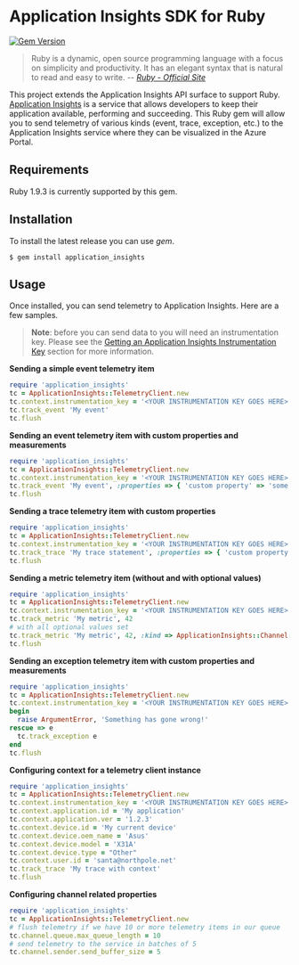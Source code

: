 # Application Insights SDK for Ruby #

[![Gem Version](https://badge.fury.io/rb/application_insights.svg)](http://badge.fury.io/rb/application_insights)

>Ruby is a dynamic, open source programming language with a focus on simplicity and productivity. It has an elegant syntax that is natural to read and easy to write. 
> -- <cite>[Ruby - Official Site](https://www.ruby-lang.org/en/)</cite>

This project extends the Application Insights API surface to support Ruby. [Application Insights](http://azure.microsoft.com/en-us/services/application-insights/) is a service that allows developers to keep their application available, performing and succeeding. This Ruby gem will allow you to send telemetry of various kinds (event, trace, exception, etc.) to the Application Insights service where they can be visualized in the Azure Portal. 


## Requirements ##

Ruby 1.9.3 is currently supported by this gem. 

## Installation ##

To install the latest release you can use *gem*.

```
$ gem install application_insights
```

## Usage ##

Once installed, you can send telemetry to Application Insights. Here are a few samples.

>**Note**: before you can send data to you will need an instrumentation key. Please see the [Getting an Application Insights Instrumentation Key](https://github.com/Microsoft/AppInsights-Home/wiki#getting-an-application-insights-instrumentation-key) section for more information.


**Sending a simple event telemetry item**
```ruby
require 'application_insights'
tc = ApplicationInsights::TelemetryClient.new
tc.context.instrumentation_key = '<YOUR INSTRUMENTATION KEY GOES HERE>'
tc.track_event 'My event'
tc.flush
```

**Sending an event telemetry item with custom properties and measurements**
```ruby
require 'application_insights'
tc = ApplicationInsights::TelemetryClient.new
tc.context.instrumentation_key = '<YOUR INSTRUMENTATION KEY GOES HERE>'
tc.track_event 'My event', :properties => { 'custom property' => 'some value' }, :measurements => { 'custom metric' => 13 }
tc.flush
```

**Sending a trace telemetry item with custom properties**
```ruby
require 'application_insights'
tc = ApplicationInsights::TelemetryClient.new
tc.context.instrumentation_key = '<YOUR INSTRUMENTATION KEY GOES HERE>'
tc.track_trace 'My trace statement', :properties => { 'custom property' => 'some value' }
tc.flush
```  

**Sending a metric telemetry item (without and with optional values)**
```ruby
require 'application_insights'
tc = ApplicationInsights::TelemetryClient.new
tc.context.instrumentation_key = '<YOUR INSTRUMENTATION KEY GOES HERE>'
tc.track_metric 'My metric', 42
# with all optional values set
tc.track_metric 'My metric', 42, :kind => ApplicationInsights::Channel::Contracts::DataPointType::AGGREGATION, :count => 3, :min => 1, :max => 100, :std_dev => 10, :properties => { 'custom property' => 'some value' }
tc.flush
``` 

**Sending an exception telemetry item with custom properties and measurements**
```ruby
require 'application_insights'
tc = ApplicationInsights::TelemetryClient.new
tc.context.instrumentation_key = '<YOUR INSTRUMENTATION KEY GOES HERE>'
begin
  raise ArgumentError, 'Something has gone wrong!'
rescue => e
  tc.track_exception e
end
tc.flush
```  

**Configuring context for a telemetry client instance**
```ruby
require 'application_insights'
tc = ApplicationInsights::TelemetryClient.new
tc.context.instrumentation_key = '<YOUR INSTRUMENTATION KEY GOES HERE>'
tc.context.application.id = 'My application'
tc.context.application.ver = '1.2.3'
tc.context.device.id = 'My current device'
tc.context.device.oem_name = 'Asus'
tc.context.device.model = 'X31A'
tc.context.device.type = "Other"
tc.context.user.id = 'santa@northpole.net'
tc.track_trace 'My trace with context'
tc.flush
```  

**Configuring channel related properties**
```ruby
require 'application_insights'
tc = ApplicationInsights::TelemetryClient.new
# flush telemetry if we have 10 or more telemetry items in our queue
tc.channel.queue.max_queue_length = 10
# send telemetry to the service in batches of 5
tc.channel.sender.send_buffer_size = 5
```



